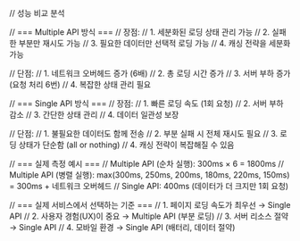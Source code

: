// 성능 비교 분석

// === Multiple API 방식 ===
// 장점:
// 1. 세분화된 로딩 상태 관리 가능
// 2. 실패한 부분만 재시도 가능
// 3. 필요한 데이터만 선택적 로딩 가능
// 4. 캐싱 전략을 세분화 가능

// 단점:
// 1. 네트워크 오버헤드 증가 (6배)
// 2. 총 로딩 시간 증가
// 3. 서버 부하 증가 (요청 처리 6번)
// 4. 복잡한 상태 관리 필요

// === Single API 방식 ===
// 장점:
// 1. 빠른 로딩 속도 (1회 요청)
// 2. 서버 부하 감소
// 3. 간단한 상태 관리
// 4. 데이터 일관성 보장

// 단점:
// 1. 불필요한 데이터도 함께 전송
// 2. 부분 실패 시 전체 재시도 필요
// 3. 로딩 상태가 단순함 (all or nothing)
// 4. 캐싱 전략이 복잡해질 수 있음

// === 실제 측정 예시 ===
// Multiple API (순차 실행): 300ms × 6 = 1800ms
// Multiple API (병렬 실행): max(300ms, 250ms, 200ms, 180ms, 220ms, 150ms) = 300ms + 네트워크 오버헤드
// Single API: 400ms (데이터가 더 크지만 1회 요청)

// === 실제 서비스에서 선택하는 기준 ===
// 1. 페이지 로딩 속도가 최우선 → Single API
// 2. 사용자 경험(UX)이 중요 → Multiple API (부분 로딩)
// 3. 서버 리소스 절약 → Single API
// 4. 모바일 환경 → Single API (배터리, 데이터 절약)

